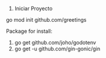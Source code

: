 1. Iniciar Proyecto

go mod init github.com/greetings

Package for install:
1. go get github.com/joho/godotenv
2. go get -u github.com/gin-gonic/gin